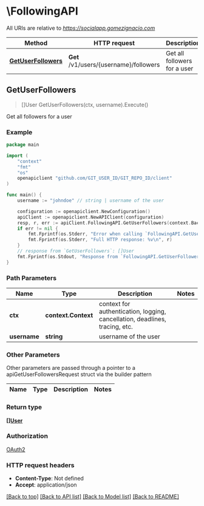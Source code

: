# \FollowingAPI

All URIs are relative to *https://socialapp.gomezignacio.com*

Method | HTTP request | Description
------------- | ------------- | -------------
[**GetUserFollowers**](FollowingAPI.md#GetUserFollowers) | **Get** /v1/users/{username}/followers | Get all followers for a user



## GetUserFollowers

> []User GetUserFollowers(ctx, username).Execute()

Get all followers for a user



### Example

```go
package main

import (
    "context"
    "fmt"
    "os"
    openapiclient "github.com/GIT_USER_ID/GIT_REPO_ID/client"
)

func main() {
    username := "johndoe" // string | username of the user

    configuration := openapiclient.NewConfiguration()
    apiClient := openapiclient.NewAPIClient(configuration)
    resp, r, err := apiClient.FollowingAPI.GetUserFollowers(context.Background(), username).Execute()
    if err != nil {
        fmt.Fprintf(os.Stderr, "Error when calling `FollowingAPI.GetUserFollowers``: %v\n", err)
        fmt.Fprintf(os.Stderr, "Full HTTP response: %v\n", r)
    }
    // response from `GetUserFollowers`: []User
    fmt.Fprintf(os.Stdout, "Response from `FollowingAPI.GetUserFollowers`: %v\n", resp)
}
```

### Path Parameters


Name | Type | Description  | Notes
------------- | ------------- | ------------- | -------------
**ctx** | **context.Context** | context for authentication, logging, cancellation, deadlines, tracing, etc.
**username** | **string** | username of the user | 

### Other Parameters

Other parameters are passed through a pointer to a apiGetUserFollowersRequest struct via the builder pattern


Name | Type | Description  | Notes
------------- | ------------- | ------------- | -------------


### Return type

[**[]User**](User.md)

### Authorization

[OAuth2](../README.md#OAuth2)

### HTTP request headers

- **Content-Type**: Not defined
- **Accept**: application/json

[[Back to top]](#) [[Back to API list]](../README.md#documentation-for-api-endpoints)
[[Back to Model list]](../README.md#documentation-for-models)
[[Back to README]](../README.md)

